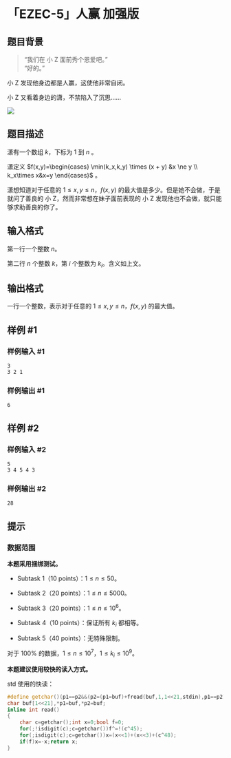 # 「EZEC-5」人赢 加强版

## 题目背景

> “我们在 小 Z 面前秀个恩爱吧。”\
> “好的。”

小 Z 发现他身边都是人赢，这使他非常自闭。

小 Z 又看着身边的潇，不禁陷入了沉思……

![](https://cdn.luogu.com.cn/upload/image_hosting/b1ij58kc.png)

## 题目描述

潇有一个数组 $k$，下标为 $1$ 到 $n$ 。

潇定义 $f(x,y)=\begin{cases} \min(k_x,k_y) \times (x + y) &x \ne y \\ k_x\times x&x=y \end{cases}$ 。

潇想知道对于任意的 $1 \le x,y \le n$，$f(x,y)$ 的最大值是多少。但是她不会做，于是就问了善良的 小 Z，然而非常想在妹子面前表现的 小 Z 发现他也不会做，就只能够求助善良的你了。

## 输入格式

第一行一个整数 $n$。

第二行 $n$ 个整数 $k$，第 $i$ 个整数为 $k_i$。含义如上文。

## 输出格式

一行一个整数，表示对于任意的 $1 \le x,y \le n$，$f(x,y)$ 的最大值。

## 样例 #1

### 样例输入 #1

```
3
3 2 1
```

### 样例输出 #1

```
6
```

## 样例 #2

### 样例输入 #2

```
5
3 4 5 4 3
```

### 样例输出 #2

```
28
```

## 提示

### 数据范围

**本题采用捆绑测试。**

- Subtask 1（10 points）：$1 \le n \le 50$。

- Subtask 2（20 points）：$1 \le n \le 5000$。

- Subtask 3（20 points）：$1 \le n \le 10^6$。

- Subtask 4（10 points）：保证所有 $k_{i}$ 都相等。

- Subtask 5（40 points）：无特殊限制。

对于 $100\%$ 的数据，$1 \le n \le 10^7$，$1 \le k_{i} \le 10^9$。

**本题建议使用较快的读入方式。**

std 使用的快读：

```cpp
#define getchar()(p1==p2&&(p2=(p1=buf)+fread(buf,1,1<<21,stdin),p1==p2)?EOF:*p1++)
char buf[1<<21],*p1=buf,*p2=buf;
inline int read()
{
    char c=getchar();int x=0;bool f=0;
    for(;!isdigit(c);c=getchar())f^=!(c^45);
    for(;isdigit(c);c=getchar())x=(x<<1)+(x<<3)+(c^48);
    if(f)x=-x;return x;
}
```